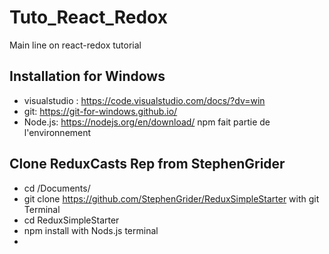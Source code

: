 # Tuto_React_Redox
Main line on react-redox tutorial

## Installation for Windows

- visualstudio : https://code.visualstudio.com/docs/?dv=win
- git: https://git-for-windows.github.io/
- Node.js: https://nodejs.org/en/download/   npm fait partie de l'environnement

## Clone ReduxCasts Rep from StephenGrider

- cd /Documents/
- git clone https://github.com/StephenGrider/ReduxSimpleStarter    with git Terminal
- cd ReduxSimpleStarter
- npm install     with Nods.js terminal
- 


